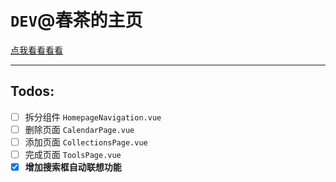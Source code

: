 # `DEV`@春茶的主页

[点我看看看看](https://homepage.chuncha-nya.tk/)

---

## Todos:
- [ ] 拆分组件 `HomepageNavigation.vue`
- [ ] 删除页面 `CalendarPage.vue`
- [ ] 添加页面 `CollectionsPage.vue`
- [ ] 完成页面 `ToolsPage.vue`
- [x] **增加搜索框自动联想功能**
